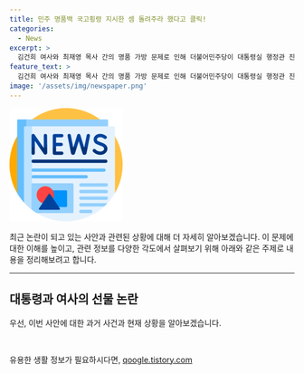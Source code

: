 ```yaml
---
title: 민주 명품백 국고횡령 지시한 셈 돌려주라 했다고 클릭!
categories:
  - News
excerpt: >
  김건희 여사와 최재영 목사 간의 명품 가방 문제로 인해 더불어민주당이 대통령실 행정관 진술을 비판하고 있습니다. 정청래 최고위원은 디올백 수수와 관련된 발언이 사람들을 당황케 하고 있다며, 국민권익위와의 국고 횡령 논란을 언급했습니다. 고민정 최고위원은 미묘한 상황에 김 여사가 국고 횡령을 지시한 것으로 지적하고 있으며, 서영교 최고위원은 유 모 행정관과 김 여사의 발언에 대한 처벌을 촉구하고 있습니다.
feature_text: >
  김건희 여사와 최재영 목사 간의 명품 가방 문제로 인해 더불어민주당이 대통령실 행정관 진술을 비판하고 있습니다. 정청래 최고위원은 디올백 수수와 관련된 발언이 사람들을 당황케 하고 있다며, 국민권익위와의 국고 횡령 논란을 언급했습니다. 고민정 최고위원은 미묘한 상황에 김 여사가 국고 횡령을 지시한 것으로 지적하고 있으며, 서영교 최고위원은 유 모 행정관과 김 여사의 발언에 대한 처벌을 촉구하고 있습니다.
image: '/assets/img/newspaper.png'
---
```


<p><img src="/assets/img/newspaper.png" alt="kimp 속보" /></p>

<p>최근 논란이 되고 있는 사안과 관련된 상황에 대해 더 자세히 알아보겠습니다. 이 문제에 대한 이해를 높이고, 관련 정보를 다양한 각도에서 살펴보기 위해 아래와 같은 주제로 내용을 정리해보려고 합니다.</p>

<hr />

<h2 data-ke-size="size26">대통령과 여사의 선물 논란</h2>

<p>우선, 이번 사안에 대한 과거 사건과 현재 상황을 알아보겠습니다.</p>

<p data-ke-size="size16">&nbsp;</p>
유용한 생활 정보가 필요하시다면, <a href="https://qoogle.tistory.com" rel="dofollow">qoogle.tistory.com</a>


